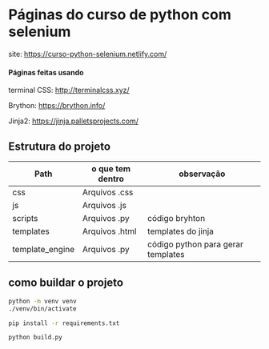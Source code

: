 # Páginas do curso de python com selenium

site: https://curso-python-selenium.netlify.com/


#### Páginas feitas usando
terminal CSS: http://terminalcss.xyz/

Brython: https://brython.info/

Jinja2: https://jinja.palletsprojects.com/


## Estrutura do projeto
| Path            | o que tem dentro | observação                         |
| --------------- | ---------------- | ---------------------------------- |
| css             | Arquivos .css    |                                    |
| js              | Arquivos .js     |                                    |
| scripts         | Arquivos .py     | código bryhton                     |
| templates       | Arquivos .html   | templates do jinja                 |
| template_engine | Arquivos .py     | código python para gerar templates |


## como buildar o projeto

```sh
python -m venv venv
./venv/bin/activate

pip install -r requirements.txt

python build.py
```
